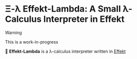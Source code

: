 # Ξ-λ Effekt-Lambda: A Small λ-Calculus Interpreter in Effekt
> [!WARNING]
> This is a work-in-progress

🚀 **Effekt-Lambda** is a λ-calculus interpreter written in [Effekt](https://effekt-lang.org)
